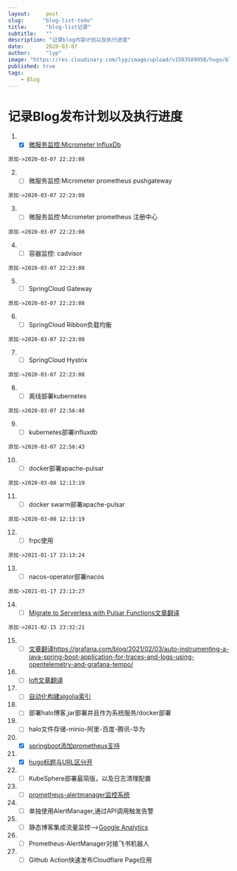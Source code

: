```yaml
---
layout:     post 
slug:      "blog-list-todo"
title:      "blog-list记录"
subtitle:   ""
description: "记录blog内容计划以及执行进度"
date:       2020-03-07
author:     "lyp"
image: "https://res.cloudinary.com/lyp/image/upload/v1583589958/hugo/blog.github.io/pembroke-welsh-corgi-lying-on-the-sand-under-white-cloud-164186.jpg"
published: true
tags:
    - Blog
---
```


# 记录Blog发布计划以及执行进度

1. - [x] [微服务监控:Micrometer InfluxDb](https://liangyuanpeng.com/post/springboot-micrometer-influx/)  
```
添加->2020-03-07 22:23:08   
```

2. - [  ] 微服务监控:Micrometer prometheus pushgateway  
```
添加->2020-03-07 22:23:08   
```

3. - [ ] 微服务监控:Micrometer prometheus 注册中心  
 ```
添加->2020-03-07 22:23:08   
``` 
4. - [ ] 容器监控: cadvisor  
```
添加->2020-03-07 22:23:08   
```  
5. - [ ] SpringCloud Gateway  
```
添加->2020-03-07 22:23:08   
```  
6. - [ ] SpringCloud Ribbon负载均衡  
```
添加->2020-03-07 22:23:08   
```  
7. - [ ] SpringCloud Hystrix  
```
添加->2020-03-07 22:23:08   
```  
8. - [ ] 离线部署kubernetes  
```
添加->2020-03-07 22:56:40   
```  
9. - [ ] kubernetes部署influxdb  
```
添加->2020-03-07 22:56:43   
```  
10. - [ ] docker部署apache-pulsar  
```
添加->2020-03-08 12:13:19   
```  
11. - [ ] docker swarm部署apache-pulsar  
```
添加->2020-03-08 12:13:19   
```  
12. - [ ] frpc使用  
```
添加->2021-01-17 23:13:24  
```  
13. - [ ] nacos-operator部署nacos
```
添加->2021-01-17 23:13:27   
```  
14. - [ ] [Migrate to Serverless with Pulsar Functions文章翻译](https://streamnative.io/en/blog/tech/2021-02-10-migrate-to-serverless-with-pulsar-functions)  
```
添加->2021-02-15 23:32:21   
```  
15. - [ ] [文章翻译https://grafana.com/blog/2021/02/03/auto-instrumenting-a-java-spring-boot-application-for-traces-and-logs-using-opentelemetry-and-grafana-tempo/](https://grafana.com/blog/2021/02/03/auto-instrumenting-a-java-spring-boot-application-for-traces-and-logs-using-opentelemetry-and-grafana-tempo/)

16. - [ ] [loft文章翻译](https://loft.sh/blog/kubernetes-multi-tenancy-best-practices-guide/)  

17. - [ ] [自动化构建algolia索引](https://liangyuanpeng.com/post/auto-build-algolia-index/)  

18. - [ ] 部署halo博客,jar部署并且作为系统服务/docker部署

19. - [ ] halo文件存储-minio-阿里-百度-腾讯-华为  

20. - [x] [springboot添加prometheus支持](https://liangyuanpeng.com/post/springboot-support-prometheus/)  

21. - [x] [hugo标题与URL区分开](https://liangyuanpeng.com/post/hugo-slug-url/)

22. - [ ] KubeSphere部署最简版，以及日志清理配置  

23. - [ ] [prometheus-alertmanager监控系统](https://liangyuanpeng.com/post/prometheus-alertmanager-monitoring-quickstart/)  

24. - [ ] 单独使用AlertManager,通过API调用触发告警  

25. - [ ] 静态博客集成流量监控-->[Google Analytics](https://analytics.google.com/analytics/web/)  

24. - [ ] Prometheus-AlertManager对接飞书机器人  

25. - [ ] Github Action快速发布Cloudflare Page应用